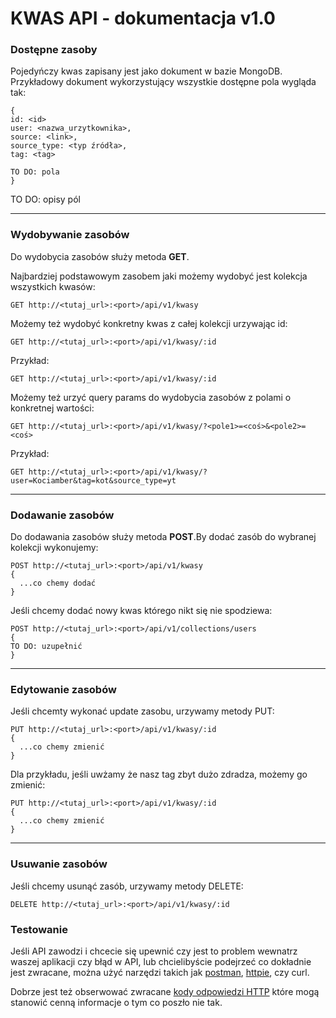 # KWAS API - dokumentacja v1.0

### Dostępne zasoby

Pojedyńczy kwas zapisany jest jako dokument w bazie MongoDB. Przykładowy dokument wykorzystujący wszystkie dostępne pola wygląda tak:

```
{
id: <id>
user: <nazwa_urzytkownika>,
source: <link>,
source_type: <typ źródła>,
tag: <tag>

TO DO: pola
}

```
TO DO: opisy pól


---

### Wydobywanie zasobów


Do wydobycia zasobów służy metoda **GET**.

Najbardziej podstawowym zasobem jaki możemy wydobyć jest kolekcja wszystkich kwasów:

```
GET http://<tutaj_url>:<port>/api/v1/kwasy

```

Możemy też wydobyć konkretny kwas z całej kolekcji urzywając id:

```
GET http://<tutaj_url>:<port>/api/v1/kwasy/:id

```
Przykład:

```
GET http://<tutaj_url>:<port>/api/v1/kwasy/:id

```


Możemy też urzyć query params do wydobycia zasobów z polami o konkretnej wartości:

```
GET http://<tutaj_url>:<port>/api/v1/kwasy/?<pole1>=<coś>&<pole2>=<coś>

```
Przykład:

```
GET http://<tutaj_url>:<port>/api/v1/kwasy/?user=Kociamber&tag=kot&source_type=yt

```



---

### Dodawanie zasobów

Do dodawania zasobów służy metoda **POST**.By dodać zasób do wybranej kolekcji wykonujemy:

```
POST http://<tutaj_url>:<port>/api/v1/kwasy
{
  ...co chemy dodać
}
```

Jeśli chcemy dodać nowy kwas którego nikt się nie spodziewa:

```
POST http://<tutaj_url>:<port>/api/v1/collections/users
{
TO DO: uzupełnić
}
```

---

### Edytowanie zasobów

Jeśli chcemty wykonać update zasobu, urzywamy metody PUT:
```
PUT http://<tutaj_url>:<port>/api/v1/kwasy/:id
{
  ...co chemy zmienić
}
```

Dla przykładu, jeśli uwżamy że nasz tag zbyt dużo zdradza, możemy go zmienić:
```
PUT http://<tutaj_url>:<port>/api/v1/kwasy/:id
{
  ...co chemy zmienić
}
```

---
### Usuwanie zasobów

Jeśli chcemy usunąć zasób, urzywamy metody DELETE:

```
DELETE http://<tutaj_url>:<port>/api/v1/kwasy/:id

```




### Testowanie

Jeśli API zawodzi i chcecie się upewnić czy jest to problem wewnatrz waszej aplikacji czy błąd w API, lub chcielibyście podejrzeć co dokładnie jest zwracane, można użyć narzędzi takich jak [postman](https://www.getpostman.com/apps), [httpie](https://httpie.org/), czy curl.

Dobrze jest też obserwować zwracane [kody odpowiedzi HTTP](https://developer.mozilla.org/en-US/docs/Web/HTTP/Status) które mogą stanowić cenną informacje o tym co poszło nie tak.
